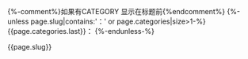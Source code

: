 {%-comment%}如果有CATEGORY 显示在标题前{%endcomment%}
{%-unless page.slug|contains:'：'
  or page.categories|size>1-%}
  {{page.categories.last}}：
{%-endunless-%}

{{page.slug}}
